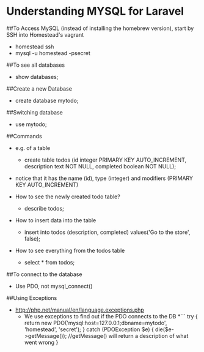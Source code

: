 # Understanding MYSQL for Laravel
##To Access MySQL (instead of installing the homebrew version), start by SSH into Homestead's vagrant
* homestead ssh
* mysql -u homestead -psecret

##To see all databases
* show databases;

##Create a new Database
* create database mytodo;

##Switching database
* use mytodo;

##Commands
* e.g. of a table
	* create table todos (id integer PRIMARY KEY AUTO_INCREMENT, description text NOT NULL, completed boolean NOT NULL);
* notice that it has the name (id), type (integer) and modifiers (PRIMARY KEY AUTO_INCREMENT)

* How to see the newly created todo table?
	* describe todos;

* How to insert data into the table
	* insert into todos (description, completed) values('Go to the store', false);

* How to see everything from the todos table
	* select * from todos;

##To connect to the database
* Use PDO, not mysql_connect()

##Using Exceptions
* http://php.net/manual/en/language.exceptions.php
	* We use exceptions to find out if the PDO connects to the DB
	*```
			try {
					return new PDO('mysql:host=127.0.0.1;dbname=mytodo', 'homestead', 'secret');
			} catch (PDOException $e) {
					die($e->getMessage()); //getMessage() will return a description of what went wrong
			}
	```
